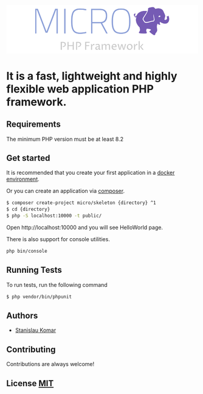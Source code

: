 
![Logo](https://github.com/Micro-PHP/.github/blob/master/logo/png/logo-color-for-github-welcome.png?raw=true)


# It is a fast, lightweight and highly flexible web application PHP framework.

## Requirements
The minimum PHP version must be at least 8.2

## Get started

It is recommended that you create your first application in a [docker environment](https://github.com/Micro-PHP/micro-docker).

Or you can create an application via [composer](https://getcomposer.org/).

```bash
$ composer create-project micro/skeleton {directory} ^1
$ cd {directory}
$ php -S localhost:10000 -t public/ 
```

Open http://localhost:10000 and you will see HelloWorld page.

There is also support for console utilities.
```bash
php bin/console
``` 



## Running Tests

To run tests, run the following command

```bash
$ php vendor/bin/phpunit
``` 


## Authors

- [Stanislau Komar](https://www.github.com/asisyas)


## Contributing

Contributions are always welcome!


## License [MIT](../LICENSE)

